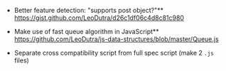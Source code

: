 - Better feature detection: "supports post object?"**<br>
https://gist.github.com/LeoDutra/d26c1df06c4d8c81c980

- Make use of fast queue algorithm in JavaScript**
https://github.com/LeoDutra/js-data-structures/blob/master/Queue.js

- Separate cross compatibility script from full spec script (make 2 `.js` files)
